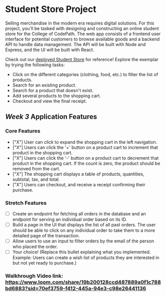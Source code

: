# Student Store Project

Selling merchandise in the modern era requires digital solutions. For this project, you'll be tasked with designing and constructing an online student store for the College of CodePath. The web app consists of a frontend user interface for potential customers to browse available goods and a backend API to handle data management. The API will be built with Node and Express, and the UI will be built with React.

Check out our [deployed Student Store](https://codepath-student-store-demo.surge.sh/) for reference! Explore the exemplar by trying the following tasks:

- Click on the different categories (clothing, food, etc.) to filter the list of products.
- Search for an existing product.
- Search for a product that doesn't exist.
- Add several products to the shopping cart.
- Checkout and view the final receipt.

## *Week 3* Application Features

### Core Features

- ["X"] User can click to expand the shopping cart in the left navigation.
- ["X"] Users can click the '+' button on a product cart to increment that product in the shopping cart.
- ["X"] Users can click the '-' button on a product cart to decrement that product in the shopping cart. If the count is zero, the product should be removed from the cart.
- ["X"] The shopping cart displays a table of products, quantities, subtotal, tax, and total.
- ["X"] Users can checkout, and receive a receipt confirming their purchase.

### Stretch Features

- [ ] Create an endpoint for fetching all orders in the database and an endpoint for serving an individual order based on its ID.
- [ ] Build a page in the UI that displays the list of all past orders. The user should be able to click on any individual order to take them to a more detailed page of the transaction.
- [ ] Allow users to use an input to filter orders by the email of the person who placed the order.
- [ ] Your choice! (Replace this bullet explaining what you implemented. Example: Users can create a wish list of products they are interested in but not yet ready to purchase.)

### Walkhrough Video link: https://www.loom.com/share/19b200128ccd487889a0f1c788bd6883?sid=70ef3759-f412-445a-94e3-c98e26441136

